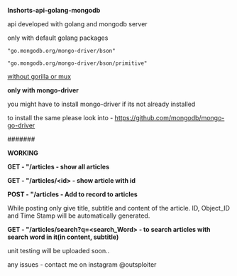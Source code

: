 **Inshorts-api-golang-mongodb**

api developed with golang and mongodb server

only with default golang packages

    "go.mongodb.org/mongo-driver/bson"

    "go.mongodb.org/mongo-driver/bson/primitive"

 

<span style="text-decoration:underline;">without gorilla or mux</span>

**only with mongo-driver**

you might have to install mongo-driver if its not already installed

to install the same please look into - https://github.com/mongodb/mongo-go-driver

#######

**WORKING**

**GET -  "/articles - show all articles**

**GET - "/articles/&lt;id> - show article with id**

**POST - "/articles - Add to record to articles**

While posting only give title, subtitle and content of the article. ID, Object_ID  and Time Stamp will be automatically generated.

**GET - "/articles/search?q=&lt;search_Word> - to search articles with search word in it(in content, subtitle)**

unit testing will be uploaded soon..

any issues - contact me on instagram @outsploiter
